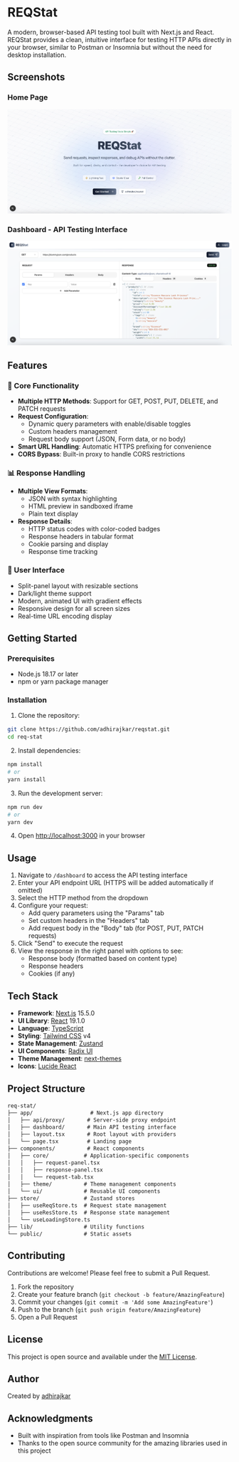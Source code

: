 # REQStat

A modern, browser-based API testing tool built with Next.js and React. REQStat provides a clean, intuitive interface for testing HTTP APIs directly in your browser, similar to Postman or Insomnia but without the need for desktop installation.

## Screenshots

### Home Page
![REQStat Home Page](./public/screenshots/home.png)

### Dashboard - API Testing Interface
![REQStat Dashboard](./public/screenshots/dashboard.png)

## Features

### 🚀 Core Functionality
- **Multiple HTTP Methods**: Support for GET, POST, PUT, DELETE, and PATCH requests
- **Request Configuration**: 
  - Dynamic query parameters with enable/disable toggles
  - Custom headers management
  - Request body support (JSON, Form data, or no body)
- **Smart URL Handling**: Automatic HTTPS prefixing for convenience
- **CORS Bypass**: Built-in proxy to handle CORS restrictions

### 📊 Response Handling
- **Multiple View Formats**:
  - JSON with syntax highlighting
  - HTML preview in sandboxed iframe
  - Plain text display
- **Response Details**:
  - HTTP status codes with color-coded badges
  - Response headers in tabular format
  - Cookie parsing and display
  - Response time tracking

### 🎨 User Interface
- Split-panel layout with resizable sections
- Dark/light theme support
- Modern, animated UI with gradient effects
- Responsive design for all screen sizes
- Real-time URL encoding display

## Getting Started

### Prerequisites
- Node.js 18.17 or later
- npm or yarn package manager

### Installation

1. Clone the repository:
```bash
git clone https://github.com/adhirajkar/reqstat.git
cd req-stat
```

2. Install dependencies:
```bash
npm install
# or
yarn install
```

3. Run the development server:
```bash
npm run dev
# or
yarn dev
```

4. Open [http://localhost:3000](http://localhost:3000) in your browser

## Usage

1. Navigate to `/dashboard` to access the API testing interface
2. Enter your API endpoint URL (HTTPS will be added automatically if omitted)
3. Select the HTTP method from the dropdown
4. Configure your request:
   - Add query parameters using the "Params" tab
   - Set custom headers in the "Headers" tab
   - Add request body in the "Body" tab (for POST, PUT, PATCH requests)
5. Click "Send" to execute the request
6. View the response in the right panel with options to see:
   - Response body (formatted based on content type)
   - Response headers
   - Cookies (if any)

## Tech Stack

- **Framework**: [Next.js](https://nextjs.org/) 15.5.0
- **UI Library**: [React](https://reactjs.org/) 19.1.0
- **Language**: [TypeScript](https://www.typescriptlang.org/)
- **Styling**: [Tailwind CSS](https://tailwindcss.com/) v4
- **State Management**: [Zustand](https://github.com/pmndrs/zustand)
- **UI Components**: [Radix UI](https://www.radix-ui.com/)
- **Theme Management**: [next-themes](https://github.com/pacocoursey/next-themes)
- **Icons**: [Lucide React](https://lucide.dev/)

## Project Structure

```
req-stat/
├── app/                  # Next.js app directory
│   ├── api/proxy/       # Server-side proxy endpoint
│   ├── dashboard/       # Main API testing interface
│   ├── layout.tsx       # Root layout with providers
│   └── page.tsx         # Landing page
├── components/          # React components
│   ├── core/           # Application-specific components
│   │   ├── request-panel.tsx
│   │   ├── response-panel.tsx
│   │   └── request-tab.tsx
│   ├── theme/          # Theme management components
│   └── ui/             # Reusable UI components
├── store/              # Zustand stores
│   ├── useReqStore.ts  # Request state management
│   ├── useResStore.ts  # Response state management
│   └── useLoadingStore.ts
├── lib/                # Utility functions
└── public/             # Static assets
```

## Contributing

Contributions are welcome! Please feel free to submit a Pull Request.

1. Fork the repository
2. Create your feature branch (`git checkout -b feature/AmazingFeature`)
3. Commit your changes (`git commit -m 'Add some AmazingFeature'`)
4. Push to the branch (`git push origin feature/AmazingFeature`)
5. Open a Pull Request

## License

This project is open source and available under the [MIT License](LICENSE).

## Author

Created by [adhirajkar](https://github.com/adhirajkar)

## Acknowledgments

- Built with inspiration from tools like Postman and Insomnia
- Thanks to the open source community for the amazing libraries used in this project